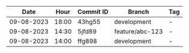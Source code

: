 | Date       | Hour  | Commit ID | Branch      | Tag |
|------------|-------|-----------|-------------|-----|
| 09-08-2023 | 18:00 | 43hg55| development | -   |
| 09-08-2023 | 14:30 | 5jfd89| feature/abc-123 | -   |
| 09-08-2023 | 14:00 | ffg898| development | -   |
